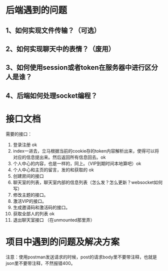 # 后端遇到的问题

## 1、如何实现文件传输？（可选）



## 2、如何实现聊天中的表情？（废用）



## 3、如何使用session或者token在服务器中进行区分人是谁？



## 4、后端如何处理socket编程？

# 接口文档

需要的接口：

1. 登录注册   ok
2. index一进去，立马根据当前的cookie存的token内容解析出来，使得可以将对应的信息提出来。然后返回所有信息回去。ok
3. 个人中心的内容，也是一样的，同上。（VIP到期时间本地算吧）ok
4. 个人中心和主页的留言，发的和获取的 ok
5. 创建房间的接口
6. 聊天室的列表，聊天室内部的信息列表（怎么发？怎么更新？websocket如何写）
7. 修改主题的接口。
8. 激活VIP的接口。
9. 生成邀请码和激活码的接口。
10. 获取全部人的列表 ok
11. 退出聊天室接口 （在unmounted那里弄） 

# 项目中遇到的问题及解决方案

注意：使用postman发送请求的时候，post的请求body里不要带注释，也就是json里不要带注释，不然报错400。
